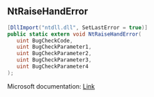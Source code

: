 ## NtRaiseHandError

```csharp
[DllImport("ntdll.dll", SetLastError = true)]
public static extern void NtRaiseHandError(
   uint BugCheckCode,
   uint BugCheckParameter1,
   uint BugCheckParameter2,
   uint BugCheckParameter3,
   uint BugCheckParameter4
);
```

Microsoft documentation: [Link](https://docs.microsoft.com/en-us/windows-hardware/drivers/ddi/wdm/nf-wdm-kebugcheckex)

